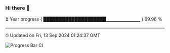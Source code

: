 ### Hi there 👋

⏳ Year progress { ████████████████████▁▁▁▁▁▁▁▁▁▁ } 69.96 %

---

⏰ Updated on Fri, 13 Sep 2024 01:24:37 GMT

![Progress Bar CI](https://github.com/liununu/liununu/workflows/Progress%20Bar%20CI/badge.svg)
